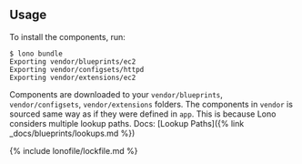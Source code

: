 ## Usage

To install the components, run:

    $ lono bundle
    Exporting vendor/blueprints/ec2
    Exporting vendor/configsets/httpd
    Exporting vendor/extensions/ec2

Components are downloaded to your `vendor/blueprints`, `vendor/configsets`, `vendor/extensions` folders. The components in `vendor` is sourced same way as if they were defined in `app`. This is because Lono considers multiple lookup paths. Docs: [Lookup Paths]({% link _docs/blueprints/lookups.md %})

{% include lonofile/lockfile.md %}
